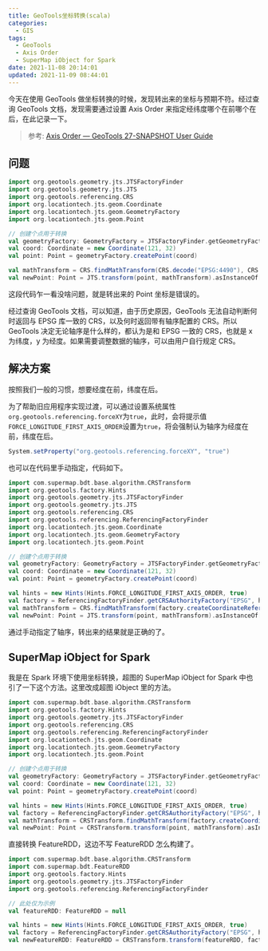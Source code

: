 ```yaml
---
title: GeoTools坐标转换(scala)
categories:
  - GIS
tags:
  - GeoTools
  - Axis Order
  - SuperMap iObject for Spark
date: 2021-11-08 20:14:01
updated: 2021-11-09 08:44:01
---
```


今天在使用 GeoTools 做坐标转换的时候，发现转出来的坐标与预期不符。经过查询 GeoTools 文档，发现需要通过设置 Axis Order 来指定经纬度哪个在前哪个在后，在此记录一下。

<!--more-->

> 参考: [Axis Order — GeoTools 27-SNAPSHOT User Guide](https://docs.geotools.org/latest/userguide/library/referencing/order.html)

## 问题

```scala
import org.geotools.geometry.jts.JTSFactoryFinder
import org.geotools.geometry.jts.JTS
import org.geotools.referencing.CRS
import org.locationtech.jts.geom.Coordinate
import org.locationtech.jts.geom.GeometryFactory
import org.locationtech.jts.geom.Point

// 创建个点用于转换
val geometryFactory: GeometryFactory = JTSFactoryFinder.getGeometryFactory
val coord: Coordinate = new Coordinate(121, 32)
val point: Point = geometryFactory.createPoint(coord)

val mathTransform = CRS.findMathTransform(CRS.decode("EPSG:4490"), CRS.decode("EPSG:4528"))
val newPoint: Point = JTS.transform(point, mathTransform).asInstanceOf[Point]
```

这段代码乍一看没啥问题，就是转出来的 Point 坐标是错误的。

经过查询 GeoTools 文档，可以知道，由于历史原因，GeoTools 无法自动判断何时返回与 EPSG 库一致的 CRS，以及何时返回带有轴序配置的 CRS。所以 GeoTools 决定无论轴序是什么样的，都认为是和 EPSG 一致的 CRS，也就是 x 为纬度，y 为经度。如果需要调整数据的轴序，可以由用户自行规定 CRS。

## 解决方案

按照我们一般的习惯，想要经度在前，纬度在后。

为了帮助旧应用程序实现过渡，可以通过设置系统属性`org.geotools.referencing.forceXY`为`true`，此时，会将提示值`FORCE_LONGITUDE_FIRST_AXIS_ORDER`设置为`true`，将会强制认为轴序为经度在前，纬度在后。

```scala
System.setProperty("org.geotools.referencing.forceXY", "true")
```

也可以在代码里手动指定，代码如下。

```scala
import com.supermap.bdt.base.algorithm.CRSTransform
import org.geotools.factory.Hints
import org.geotools.geometry.jts.JTSFactoryFinder
import org.geotools.geometry.jts.JTS
import org.geotools.referencing.CRS
import org.geotools.referencing.ReferencingFactoryFinder
import org.locationtech.jts.geom.Coordinate
import org.locationtech.jts.geom.GeometryFactory
import org.locationtech.jts.geom.Point

// 创建个点用于转换
val geometryFactory: GeometryFactory = JTSFactoryFinder.getGeometryFactory
val coord: Coordinate = new Coordinate(121, 32)
val point: Point = geometryFactory.createPoint(coord)

val hints = new Hints(Hints.FORCE_LONGITUDE_FIRST_AXIS_ORDER, true)
val factory = ReferencingFactoryFinder.getCRSAuthorityFactory("EPSG", hints)
val mathTransform = CRS.findMathTransform(factory.createCoordinateReferenceSystem("EPSG:4490"), factory.createCoordinateReferenceSystem("EPSG:4528"))
val newPoint: Point = JTS.transform(point, mathTransform).asInstanceOf[Point]
```

通过手动指定了轴序，转出来的结果就是正确的了。

## SuperMap iObject for Spark

我是在 Spark 环境下使用坐标转换，超图的 SuperMap iObject for Spark 中也引了一下这个方法。这里改成超图 iObject 里的方法。

```scala
import com.supermap.bdt.base.algorithm.CRSTransform
import org.geotools.factory.Hints
import org.geotools.geometry.jts.JTSFactoryFinder
import org.geotools.referencing.CRS
import org.geotools.referencing.ReferencingFactoryFinder
import org.locationtech.jts.geom.Coordinate
import org.locationtech.jts.geom.GeometryFactory
import org.locationtech.jts.geom.Point

// 创建个点用于转换
val geometryFactory: GeometryFactory = JTSFactoryFinder.getGeometryFactory
val coord: Coordinate = new Coordinate(121, 32)
val point: Point = geometryFactory.createPoint(coord)

val hints = new Hints(Hints.FORCE_LONGITUDE_FIRST_AXIS_ORDER, true)
val factory = ReferencingFactoryFinder.getCRSAuthorityFactory("EPSG", hints)
val mathTransform = CRSTransform.findMathTransform(factory.createCoordinateReferenceSystem("EPSG:4490"), factory.createCoordinateReferenceSystem("EPSG:4528"))
val newPoint: Point = CRSTransform.transform(point, mathTransform).asInstanceOf[Point]
```

直接转换 FeatureRDD，这边不写 FeatureRDD 怎么构建了。

```scala
import com.supermap.bdt.base.algorithm.CRSTransform
import com.supermap.bdt.FeatureRDD
import org.geotools.factory.Hints
import org.geotools.geometry.jts.JTSFactoryFinder
import org.geotools.referencing.ReferencingFactoryFinder

// 此处仅为示例
val featureRDD: FeatureRDD = null

val hints = new Hints(Hints.FORCE_LONGITUDE_FIRST_AXIS_ORDER, true)
val factory = ReferencingFactoryFinder.getCRSAuthorityFactory("EPSG", hints)
val newFeatureRDD: FeatureRDD = CRSTransform.transform(featureRDD, factory.createCoordinateReferenceSystem("EPSG:4528"))
```

